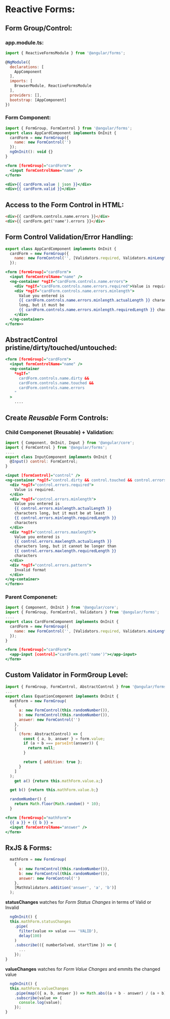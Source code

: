 # Reactive Forms:
## Form Group/Control:
### app.module.ts:
```javascript
import { ReactiveFormsModule } from '@angular/forms';

@NgModule({
  declarations: [
    AppComponent
  ],
  imports: [
    BrowserModule, ReactiveFormsModule
  ],
  providers: [],
  bootstrap: [AppComponent]
})
```
### Form Component:
```javascript
import { FormGroup, FormControl } from '@angular/forms';
export class AppCardComponent implements OnInit {
  cardForm = new FormGroup({
    name: new FormControl('')
  });
  ngOnInit(): void {}
}
```
```htm
<form [formGroup]="cardForm">
  <input formControlName="name" />
</form>

<div>{{ cardForm.value | json }}</div>
<div>{{ cardForm.valid }}</div>
```
## Access to the Form Control in HTML:
```html
<div>{{ cardForm.controls.name.errors }}</div>
<div>{{ cardForm.get('name').errors }}</div>
```
## Form Control Validation/Error Handling:
```javascript
export class AppCardComponent implements OnInit {
  cardForm = new FormGroup({
    name: new FormControl('', [Validators.required, Validators.minLength(3)]),
  });
```
```htm
<form [formGroup]="cardForm">
  <input formControlName="name" />
  <ng-container *ngIf="cardForm.controls.name.errors">
    <div *ngIf="cardForm.controls.name.errors.required">Value is required</div>
    <div *ngIf="cardForm.controls.name.errors.minlength">
      Value you entered is
      {{ cardForm.controls.name.errors.minlength.actualLength }} characters
      long, but it must be
      {{ cardForm.controls.name.errors.minlength.requiredLength }} characters.
    </div>
  </ng-container>
</form>>
```
## AbstractControl pristine/dirty/touched/untouched:
```htm
<form [formGroup]="cardForm">
  <input formControlName="name" />
  <ng-container
    *ngIf="
      cardForm.controls.name.dirty &&
      cardForm.controls.name.touched &&
      cardForm.controls.name.errors
    "
  >
    ....
```
## Create *Reusable* Form Controls:
### Child Componenet (Reusable) + Validation:
```javascript
import { Component, OnInit, Input } from '@angular/core';
import { FormControl } from '@angular/forms';
....
export class InputComponent implements OnInit {
  @Input() control: FormControl;
}
```
```htm
<input [formControl]="control" />
<ng-container *ngIf="control.dirty && control.touched && control.errors">
  <div *ngIf="control.errors.required">
    Value is required.
  </div>
  <div *ngIf="control.errors.minlength">
    Value you entered is
    {{ control.errors.minlength.actualLength }}
    characters long, but it must be at least
    {{ control.errors.minlength.requiredLength }}
    characters
  </div>
  <div *ngIf="control.errors.maxlength">
    Value you entered is
    {{ control.errors.maxlength.actualLength }}
    characters long, but it cannot be longer than
    {{ control.errors.maxlength.requiredLength }}
    characters
  </div>
  <div *ngIf="control.errors.pattern">
    Invalid format
  </div>
</ng-container>
</form>>
```
### Parent Componenet:
```javascript
import { Component, OnInit } from '@angular/core';
import { FormGroup, FormControl, Validators } from '@angular/forms';
....
export class CardFormComponent implements OnInit {
  cardForm = new FormGroup({
    name: new FormControl('', [Validators.required, Validators.minLength(3)])
  });
}
```
```htm
<form [formGroup]="cardForm">
  <app-input [control]="cardForm.get('name')"></app-input>
</form>
```
## Custom Validator in FormGroup Level:
```javascript
import { FormGroup, FormControl, AbstractControl } from '@angular/forms';
...
export class EquationComponent implements OnInit {
  mathForm = new FormGroup(
    {
      a: new FormControl(this.randomNumber()),
      b: new FormControl(this.randomNumber()),
      answer: new FormControl('')
    },
    [
      (form: AbstractControl) => {
        const { a, b, answer } = form.value;
        if (a + b === parseInt(answer)) {
          return null;
        }

        return { addition: true };
      }
    ]
  );
    get a() {return this.mathForm.value.a;}

  get b() {return this.mathForm.value.b;}

  randomNumber() {
    return Math.floor(Math.random() * 10);
  }
```
```htm
<form [formGroup]="mathForm">
  {{ a }} + {{ b }} =
  <input formControlName="answer" />
</form>
```
## RxJS & Forms:
```javascript
  mathForm = new FormGroup(
    {
      a: new FormControl(this.randomNumber()),
      b: new FormControl(this.randomNumber()),
      answer: new FormControl('')
    },
    [MathValidators.addition('answer', 'a', 'b')]
  );
  ```
  __statusChanges__ watches for *Form Status Changes* in terms of Valid or Invalid
  ```javascript
    ngOnInit() {
    this.mathForm.statusChanges
      .pipe(
        filter(value => value === 'VALID'),
        delay(100)
      )
      .subscribe(({ numberSolved, startTime }) => {
        ...
      });
  }

```
  __valueChanges__ watches for *Form Value Changes* and emmits the changed value
  ```javascript
    ngOnInit() {
    this.mathForm.valueChanges
      .pipe(map(({ a, b, answer }) => Math.abs((a + b - answer) / (a + b))))
      .subscribe(value => {
        console.log(value);
      });
  }
```
